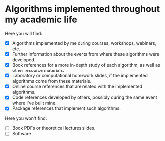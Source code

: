 # Algorithms implemented throughout my academic life

Here you will find:
- [x] Algorithms implemented by me during courses, workshops, webinars, etc.
- [x] Further information about the events from where these algorithms were developed.
- [x] Book references for a more in-depth study of each algorithm, as well as other resource materials.
- [x] Laboratory or computational homework slides, if the implemented algorithms come from these materials.
- [x] Online course references that are related with the implemented algorithms.
- [x] Code references developed by others, possibly during the same event where I've built mine.
- [x] Package references that implement such algorithms.

Here you won't find:
- [ ] Book PDFs or theoretical lectures slides.
- [ ] Software
